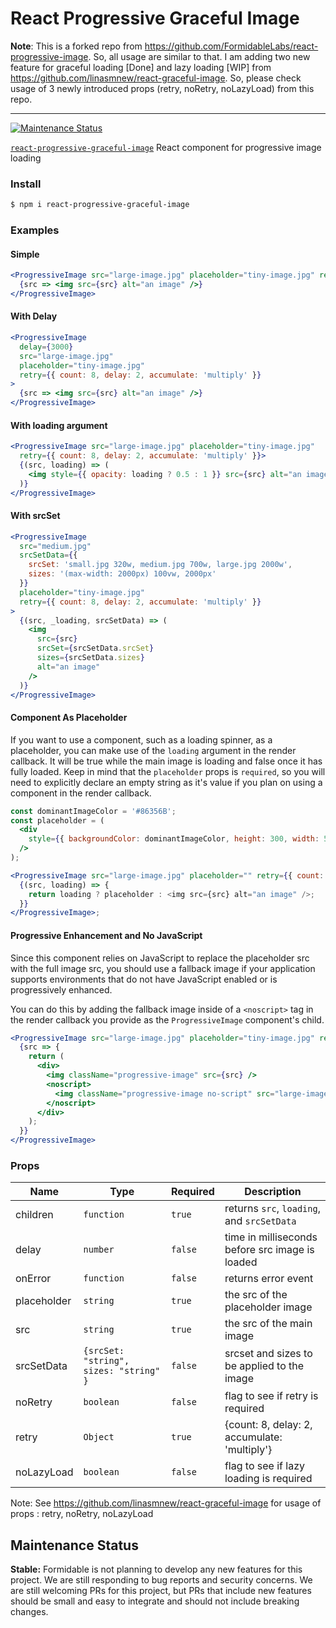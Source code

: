 # React Progressive Graceful Image

**Note**: This is a forked repo from https://github.com/FormidableLabs/react-progressive-image. So, all usage are similar to that. I am adding two new feature for graceful loading [Done] and lazy loading [WIP] from https://github.com/linasmnew/react-graceful-image. So, please check usage of 3 newly introduced props (retry, noRetry, noLazyLoad) from this repo.

***

[![Maintenance Status][maintenance-image]](#maintenance-status)

[`react-progressive-graceful-image`](https://www.npmjs.com/package/react-progressive-graceful-image) React component for progressive image loading

### Install

```bash
$ npm i react-progressive-graceful-image
```

### Examples

#### Simple

```jsx
<ProgressiveImage src="large-image.jpg" placeholder="tiny-image.jpg" retry={{ count: 8, delay: 2, accumulate: 'multiply' }}>
  {src => <img src={src} alt="an image" />}
</ProgressiveImage>
```

#### With Delay

```jsx
<ProgressiveImage
  delay={3000}
  src="large-image.jpg"
  placeholder="tiny-image.jpg"
  retry={{ count: 8, delay: 2, accumulate: 'multiply' }}
>
  {src => <img src={src} alt="an image" />}
</ProgressiveImage>
```

#### With loading argument

```jsx
<ProgressiveImage src="large-image.jpg" placeholder="tiny-image.jpg"
  retry={{ count: 8, delay: 2, accumulate: 'multiply' }}>
  {(src, loading) => (
    <img style={{ opacity: loading ? 0.5 : 1 }} src={src} alt="an image" />
  )}
</ProgressiveImage>
```

#### With srcSet

```jsx
<ProgressiveImage
  src="medium.jpg"
  srcSetData={{
    srcSet: 'small.jpg 320w, medium.jpg 700w, large.jpg 2000w',
    sizes: '(max-width: 2000px) 100vw, 2000px'
  }}
  placeholder="tiny-image.jpg"
  retry={{ count: 8, delay: 2, accumulate: 'multiply' }}
>
  {(src, _loading, srcSetData) => (
    <img
      src={src}
      srcSet={srcSetData.srcSet}
      sizes={srcSetData.sizes}
      alt="an image"
    />
  )}
</ProgressiveImage>
```

#### Component As Placeholder

If you want to use a component, such as a loading spinner, as a placeholder, you can make use of the `loading` argument in the render callback. It will be true while the main image is loading and false once it has fully loaded. Keep in mind that the `placeholder` props is `required`, so you will need to explicitly declare an empty string as it's value if you plan on using a component in the render callback.

```jsx
const dominantImageColor = '#86356B';
const placeholder = (
  <div
    style={{ backgroundColor: dominantImageColor, height: 300, width: 500 }}
  />
);

<ProgressiveImage src="large-image.jpg" placeholder="" retry={{ count: 8, delay: 2, accumulate: 'multiply' }}>
  {(src, loading) => {
    return loading ? placeholder : <img src={src} alt="an image" />;
  }}
</ProgressiveImage>;
```

#### Progressive Enhancement and No JavaScript

Since this component relies on JavaScript to replace the placeholder src with the full image src, you should use a fallback image if your application supports environments that do not have JavaScript enabled or is progressively enhanced.

You can do this by adding the fallback image inside of a `<noscript>` tag in the render callback you provide as the `ProgressiveImage` component's child.

```jsx
<ProgressiveImage src="large-image.jpg" placeholder="tiny-image.jpg" retry={{ count: 8, delay: 2, accumulate: 'multiply' }}>
  {src => {
    return (
      <div>
        <img className="progressive-image" src={src} />
        <noscript>
          <img className="progressive-image no-script" src="large-image.jpg" />
        </noscript>
      </div>
    );
  }}
</ProgressiveImage>
```

### Props

| Name        | Type                                   | Required | Description                                     |
| ----------- | -------------------------------------- | -------- | ----------------------------------------------- |
| children    | `function`                             | `true`   | returns `src`, `loading`, and `srcSetData`      |
| delay       | `number`                               | `false`  | time in milliseconds before src image is loaded |
| onError     | `function`                             | `false`  | returns error event                             |
| placeholder | `string`                               | `true`   | the src of the placeholder image                |
| src         | `string`                               | `true`   | the src of the main image                       |
| srcSetData  | `{srcSet: "string", sizes: "string" }` | `false`  | srcset and sizes to be applied to the image     |
| noRetry     | `boolean`                              | `false`  | flag to see if retry is required                |
| retry       | `Object`                               | `true`   | {count: 8, delay: 2, accumulate: 'multiply'}    |
| noLazyLoad  | `boolean`                              | `false`  | flag to see if lazy loading is required         |

Note: See https://github.com/linasmnew/react-graceful-image for usage of props : retry, noRetry, noLazyLoad

## Maintenance Status

 **Stable:** Formidable is not planning to develop any new features for this project. We are still responding to bug reports and security concerns. We are still welcoming PRs for this project, but PRs that include new features should be small and easy to integrate and should not include breaking changes.

[maintenance-image]: https://img.shields.io/badge/maintenance-stable-blue.svg
